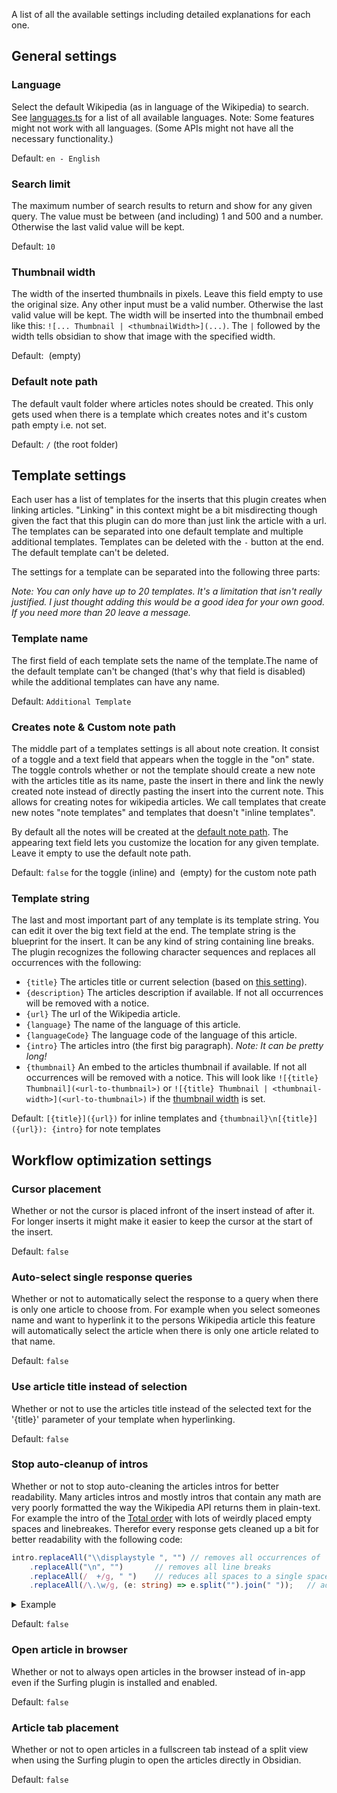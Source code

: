 A list of all the available settings including detailed explanations for each one.

## General settings
### Language
Select the default Wikipedia (as in language of the Wikipedia) to search. See [languages.ts](https://github.com/StrangeGirlMurph/obsidian-wikipedia-search/blob/master/src/utils/languages.ts) for a list of all available languages.
Note: Some features might not work with all languages. (Some APIs might not have all the necessary functionality.)

Default: `en - English`

### Search limit
The maximum number of search results to return and show for any given query. The value must be between (and including) 1 and 500 and a number. Otherwise the last valid value will be kept.

Default: `10`

### Thumbnail width
The width of the inserted thumbnails in pixels. Leave this field empty to use the original size. Any other input must be a valid number. Otherwise the last valid value will be kept. The width will be inserted into the thumbnail embed like this: `![... Thumbnail | <thumbnailWidth>](...)`. The `|` followed by the width tells obsidian to show that image with the specified width.

Default: `‎` (empty)

### Default note path
The default vault folder where articles notes should be created. This only gets used when there is a template which creates notes and it's custom path empty i.e. not set.

Default: `/` (the root folder)

## Template settings
Each user has a list of templates for the inserts that this plugin creates when linking articles. "Linking" in this context might be a bit misdirecting though given the fact that this plugin can do more than just link the article with a url. The templates can be separated into one default template and multiple additional templates. Templates can be deleted with the `-` button at the end. The default template can't be deleted.

The settings for a template can be separated into the following three parts:

*Note: You can only have up to 20 templates. It's a limitation that isn't really justified. I just thought adding this would be a good idea for your own good. If you need more than 20 leave a message.*

### Template name
The first field of each template sets the name of the template.The name of the default template can't be changed (that's why that field is disabled) while the additional templates can have any name.

Default: `Additional Template`

### Creates note & Custom note path
The middle part of a templates settings is all about note creation. It consist of a toggle and a text field that appears when the toggle in the "on" state. The toggle controls whether or not the template should create a new note with the articles title as its name, paste the insert in there and link the newly created note instead of directly pasting the insert into the current note. This allows for creating notes for wikipedia articles. We call templates that create new notes "note templates" and templates that doesn't "inline templates".

By default all the notes will be created at the [default note path](#default-note-path). The appearing text field lets you customize the location for any given template. Leave it empty to use the default note path.

Default: `false` for the toggle (inline) and `‎` (empty) for the custom note path

### Template string
The last and most important part of any template is its template string. You can edit it over the big text field at the end. The template string is the blueprint for the insert. It can be any kind of string containing line breaks. The plugin recognizes the following character sequences and replaces all occurrences with the following:

- `{title}` The articles title or current selection (based on [this setting](#use-article-title-instead-of-selection)).
- `{description}` The articles description if available. If not all occurrences will be removed with a notice. 
- `{url}` The url of the Wikipedia article.
- `{language}` The name of the language of this article.
- `{languageCode}` The language code of the language of this article. 
- `{intro}` The articles intro (the first big paragraph). *Note: It can be pretty long!*
- `{thumbnail}` An embed to the articles thumbnail if available. If not all occurrences will be removed with a notice. This will look like `![{title} Thumbnail](<url-to-thumbnail>)` or `![{title} Thumbnail | <thumbnail-width>](<url-to-thumbnail>)` if the [thumbnail width](#thumbnail-width) is set. 

Default: `[{title}]({url})` for inline templates and `{thumbnail}\n[{title}]({url}): {intro}` for note templates

## Workflow optimization settings
### Cursor placement
Whether or not the cursor is placed infront of the insert instead of after it. For longer inserts it might make it easier to keep the cursor at the start of the insert.

Default: `false`

### Auto-select single response queries
Whether or not to automatically select the response to a query when there is only one article to choose from. For example when you select someones name and want to hyperlink it to the persons Wikipedia article this feature will automatically select the article when there is only one article related to that name. 

Default: `false`

### Use article title instead of selection
Whether or not to use the articles title instead of the selected text for the '{title}' parameter of your template when hyperlinking.

Default: `false`

### Stop auto-cleanup of intros
Whether or not to stop auto-cleaning the articles intros for better readability. Many articles intros and mostly intros that contain any math are very poorly formatted the way the Wikipedia API returns them in plain-text. For example the intro of the [Total order](https://en.wikipedia.org/w/api.php?format=json&redirects=1&action=query&prop=extracts&exintro&explaintext&titles=Total%20order) with lots of weirdly placed empty spaces and linebreakes. Therefor every response gets cleaned up a bit for better readability with the following code:
```ts
intro.replaceAll("\\displaystyle ", "") // removes all occurrences of '\displaystyle'
    .replaceAll("\n", "")       // removes all line breaks
    .replaceAll(/  +/g, " ")    // reduces all spaces to a single space
    .replaceAll(/\.\w/g, (e: string) => e.split("").join(" "));   // adds a space between any dot directly followed by a letter
```

<details>
  <summary>Example</summary>
  
  <pre style="white-space:pre-wrap;">In mathematics, a total order or linear order is a partial order in which any two elements are comparable.  That is, a total order is a binary relation \n  \n    \n      \n        ≤\n      \n    \n    {\\displaystyle \\leq }\n   on some set \n  \n    \n      \n        X\n      \n    \n    {\\displaystyle X}\n  , which satisfies the following for all \n  \n    \n      \n        a\n        ,\n        b\n      \n    \n    {\\displaystyle a,b}\n   and \n  \n    \n      \n        c\n      \n    \n    {\\displaystyle c}\n   in \n  \n    \n      \n        X\n      \n    \n    {\\displaystyle X}\n  :\n\n  \n    \n      \n        a\n        ≤\n        a\n      \n    \n    {\\displaystyle a\\leq a}\n   (reflexive).\nIf \n  \n    \n      \n        a\n        ≤\n        b\n      \n    \n    {\\displaystyle a\\leq b}\n   and \n  \n    \n      \n        b\n        ≤\n        c\n      \n    \n    {\\displaystyle b\\leq c}\n   then \n  \n    \n      \n        a\n        ≤\n        c\n      \n    \n    {\\displaystyle a\\leq c}\n   (transitive).\nIf \n  \n    \n      \n        a\n        ≤\n        b\n      \n    \n    {\\displaystyle a\\leq b}\n   and \n  \n    \n      \n        b\n        ≤\n        a\n      \n    \n    {\\displaystyle b\\leq a}\n   then \n  \n    \n      \n        a\n        =\n        b\n      \n    \n    {\\displaystyle a=b}\n   (antisymmetric).\n\n  \n    \n      \n        a\n        ≤\n        b\n      \n    \n    {\\displaystyle a\\leq b}\n   or \n  \n    \n      \n        b\n        ≤\n        a\n      \n    \n    {\\displaystyle b\\leq a}\n   (strongly connected, formerly called total).Reflexivity (1.) already follows from connectedness (4.), but is required explicitly by many authors nevertheless, to indicate the kinship to partial orders.\nTotal orders are sometimes also called simple, connex, or full orders.A set equipped with a total order is a totally ordered set; the terms simply ordered set, linearly ordered set, and loset are also used. The term chain is sometimes defined as a synonym of totally ordered set, but refers generally to some sort of totally ordered subsets of a given partially ordered set.\nAn extension of a given partial order to a total order is called a linear extension of that partial order.</pre>
  
  gets turned into

  <pre style="white-space:pre-wrap;">In mathematics, a total order or linear order is a partial order in which any two elements are comparable. That is, a total order is a binary relation ≤ {\\leq } on some set X {X} , which satisfies the following for all a , b {a,b} and c {c} in X {X} : a ≤ a {a\\leq a} (reflexive). If a ≤ b {a\\leq b} and b ≤ c {b\\leq c} then a ≤ c {a\\leq c} (transitive). If a ≤ b {a\\leq b} and b ≤ a {b\\leq a} then a = b {a=b} (antisymmetric). a ≤ b {a\\leq b} or b ≤ a {b\\leq a} (strongly connected, formerly called total). Reflexivity (1.) already follows from connectedness (4.), but is required explicitly by many authors nevertheless, to indicate the kinship to partial orders. Total orders are sometimes also called simple, connex, or full orders. A set equipped with a total order is a totally ordered set; the terms simply ordered set, linearly ordered set, and loset are also used. The term chain is sometimes defined as a synonym of totally ordered set, but refers generally to some sort of totally ordered subsets of a given partially ordered set. An extension of a given partial order to a total order is called a linear extension of that partial order.</pre>
  
</details>

Default: `false`

### Open article in browser
Whether or not to always open articles in the browser instead of in-app even if the Surfing plugin is installed and enabled.

Default: `false`

### Article tab placement
Whether or not to open articles in a fullscreen tab instead of a split view when using the Surfing plugin to open the articles directly in Obsidian.

Default: `false`